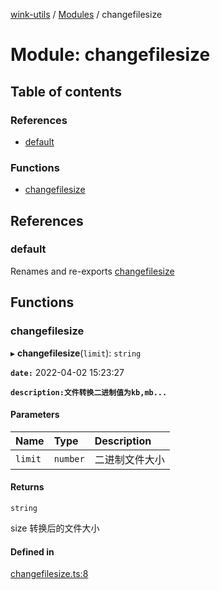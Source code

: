 [wink-utils](../README.md) / [Modules](../modules.md) / changefilesize

# Module: changefilesize

## Table of contents

### References

- [default](changefilesize.md#default)

### Functions

- [changefilesize](changefilesize.md#changefilesize)

## References

### default

Renames and re-exports [changefilesize](changefilesize.md#changefilesize)

## Functions

### changefilesize

▸ **changefilesize**(`limit`): `string`

**`date:`** 2022-04-02 15:23:27

**`description:文件转换二进制值为kb,mb...`**

#### Parameters

| Name | Type | Description |
| :------ | :------ | :------ |
| `limit` | `number` | 二进制文件大小 |

#### Returns

`string`

size  转换后的文件大小

#### Defined in

[changefilesize.ts:8](https://github.com/huahuahuahuahuahua/wink-utils/blob/afe7fd1/src/changefilesize.ts#L8)
